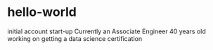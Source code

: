# hello-world
initial account start-up
Currently an Associate Engineer
40 years old working on getting
a data science certification
